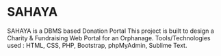 # SAHAYA
SAHAYA is a DBMS based Donation Portal
This project is built to design a Charity & Fundraising Web Portal for an Orphanage.
Tools/Technologies used : HTML, CSS, PHP, Bootstrap, phpMyAdmin, Sublime Text.

